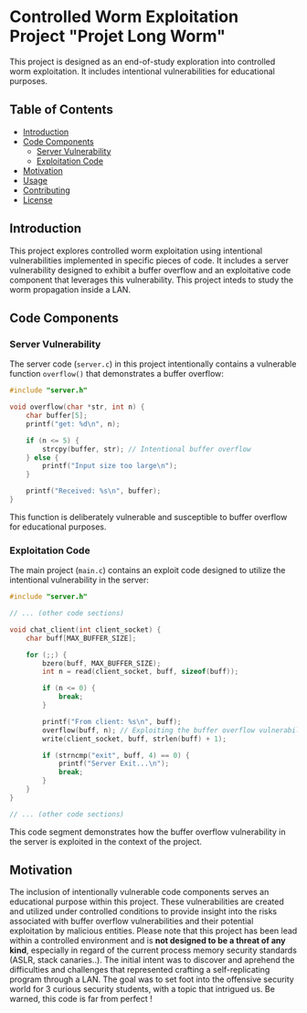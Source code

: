 # Controlled Worm Exploitation Project "Projet Long Worm"

This project is designed as an end-of-study exploration into controlled worm exploitation. It includes intentional vulnerabilities for educational purposes.

## Table of Contents

- [Introduction](#introduction)
- [Code Components](#code-components)
    - [Server Vulnerability](#server-vulnerability)
    - [Exploitation Code](#exploitation-code)
- [Motivation](#motivation)
- [Usage](#usage)
- [Contributing](#contributing)
- [License](#license)

## Introduction

This project explores controlled worm exploitation using intentional vulnerabilities implemented in specific pieces of code. It includes a server vulnerability designed to exhibit a buffer overflow and an exploitative code component that leverages this vulnerability. This project inteds to study the worm propagation inside a LAN. 

## Code Components

### Server Vulnerability

The server code (`server.c`) in this project intentionally contains a vulnerable function `overflow()` that demonstrates a buffer overflow:

```c
#include "server.h"

void overflow(char *str, int n) {
    char buffer[5];
    printf("get: %d\n", n);

    if (n <= 5) {
        strcpy(buffer, str); // Intentional buffer overflow
    } else {
        printf("Input size too large\n");
    }

    printf("Received: %s\n", buffer);
}
```

This function is deliberately vulnerable and susceptible to buffer overflow for educational purposes.
### Exploitation Code

The main project (`main.c`) contains an exploit code designed to utilize the intentional vulnerability in the server:

```c
#include "server.h"

// ... (other code sections)

void chat_client(int client_socket) {
    char buff[MAX_BUFFER_SIZE];

    for (;;) {
        bzero(buff, MAX_BUFFER_SIZE);
        int n = read(client_socket, buff, sizeof(buff));

        if (n <= 0) {
            break;
        }

        printf("From client: %s\n", buff);
        overflow(buff, n); // Exploiting the buffer overflow vulnerability
        write(client_socket, buff, strlen(buff) + 1);

        if (strncmp("exit", buff, 4) == 0) {
            printf("Server Exit...\n");
            break;
        }
    }
}

// ... (other code sections)
```
This code segment demonstrates how the buffer overflow vulnerability in the server is exploited in the context of the project.

## Motivation

The inclusion of intentionally vulnerable code components serves an educational purpose within this project. These vulnerabilities are created and utilized under controlled conditions to provide insight into the risks associated with buffer overflow vulnerabilities and their potential exploitation by malicious entities. Please note that this project has been lead within a controlled environment and is **not designed to be a threat of any kind**, especially in regard of the current process memory security standards (ASLR, stack canaries..). The initial intent was to discover and aprehend the difficulties and challenges that represented crafting a self-replicating program through a LAN. The goal was to set foot into the offensive security world for 3 curious security students, with a topic that intrigued us. Be warned, this code is far from perfect !  




